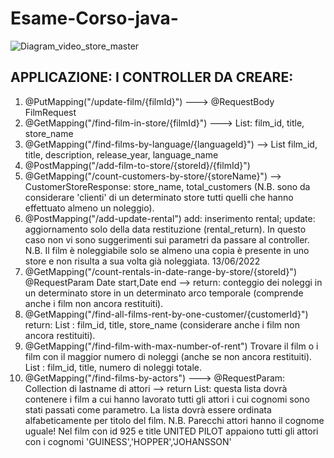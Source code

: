 # Esame-Corso-java-


![Diagram_video_store_master](https://user-images.githubusercontent.com/107039302/203110364-78908929-8d78-45eb-b60c-93c22b25d0eb.png)



## APPLICAZIONE: I CONTROLLER DA CREARE:
1. @PutMapping("/update-film/{filmId}") ---> @RequestBody FilmRequest
2. @GetMapping("/find-film-in-store/{filmId}") ---> List<FilmStoreResponse>:
film_id, title, store_name
3. @GetMapping("/find-films-by-language/{languageId}") --> List<FilmResponse>
film_id, title, description, release_year, language_name
4. @PostMapping("/add-film-to-store/{storeId}/{filmId}")
5. @GetMapping("/count-customers-by-store/{storeName}") -->
CustomerStoreResponse: store_name, total_customers (N.B. sono da
considerare 'clienti' di un determinato store tutti quelli che hanno
effettuato almeno un noleggio).
6. @PostMapping("/add-update-rental") add: inserimento rental; update:
aggiornamento solo della data restituzione (rental_return). In questo
caso non vi sono suggerimenti sui parametri da passare al controller. N.B.
Il film è noleggiabile solo se almeno una copia è presente in uno store e
non risulta a sua volta già noleggiata.
13/06/2022
7. @GetMapping("/count-rentals-in-date-range-by-store/{storeId}")
@RequestParam Date start,Date end --> return: conteggio dei noleggi in un
determinato store in un determinato arco temporale (comprende anche i film
non ancora restituiti).
8. @GetMapping("/find-all-films-rent-by-one-customer/{customerId}") return:
List<FilmRentResponse> : film_id, title, store_name (considerare anche i
film non ancora restituiti).
9. @GetMapping("/find-film-with-max-number-of-rent") Trovare il film o i film
con il maggior numero di noleggi (anche se non ancora restituiti).
List<FilmMaxRentResponse> : film_id, title, numero di noleggi totale.
10. @GetMapping("/find-films-by-actors") ---> @RequestParam: Collection di
lastname di attori --> return List<FilmResponse>: questa lista dovrà
contenere i film a cui hanno lavorato tutti gli attori i cui cognomi sono
stati passati come parametro. La lista dovrà essere ordinata
alfabeticamente per titolo del film. N.B. Parecchi attori hanno il cognome
uguale!
Nel film con id 925 e title UNITED PILOT appaiono tutti gli attori con i
cognomi 'GUINESS','HOPPER','JOHANSSON'
